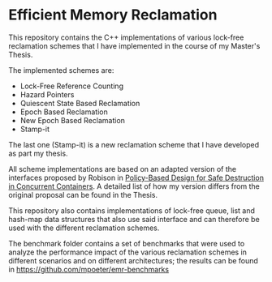 # Efficient Memory Reclamation
This repository contains the C++ implementations of various
lock-free reclamation schemes that I have implemented in
the course of my Master's Thesis.

The implemented schemes are:
* Lock-Free Reference Counting 
* Hazard Pointers
* Quiescent State Based Reclamation
* Epoch Based Reclamation
* New Epoch Based Reclamation
* Stamp-it

The last one (Stamp-it) is a new reclamation scheme that
I have developed as part my thesis.

All scheme implementations are based on an adapted version
of the interfaces proposed by Robison in [Policy-Based Design
for Safe Destruction in Concurrent Containers](http://www.open-std.org/JTC1/SC22/WG21/docs/papers/2013/n3712.pdf).
A detailed list of how my version differs from the original proposal
can be found in the Thesis.

This repository also contains implementations of lock-free queue, list
and hash-map data structures that also use said interface and can
therefore be used with the different reclamation schemes.

The benchmark folder contains a set of benchmarks that were
used to analyze the performance impact of the various reclamation
schemes in different scenarios and on different architectures;
the results can be found in https://github.com/mpoeter/emr-benchmarks